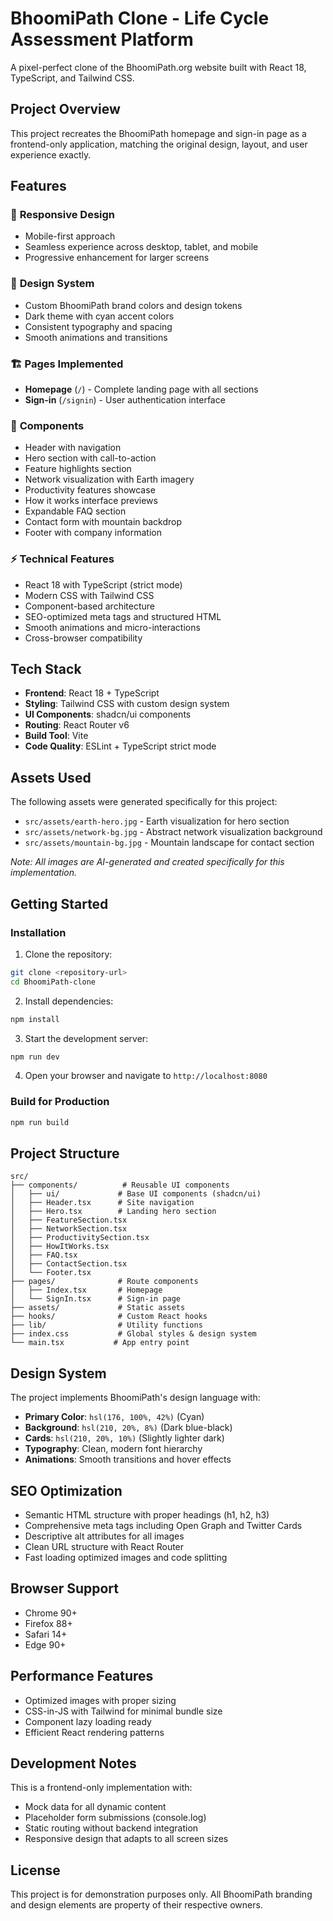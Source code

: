 # BhoomiPath Clone - Life Cycle Assessment Platform

A pixel-perfect clone of the BhoomiPath.org website built with React 18, TypeScript, and Tailwind CSS.

## Project Overview

This project recreates the BhoomiPath homepage and sign-in page as a frontend-only application, matching the original design, layout, and user experience exactly.

## Features

### 📱 **Responsive Design**
- Mobile-first approach
- Seamless experience across desktop, tablet, and mobile
- Progressive enhancement for larger screens

### 🎨 **Design System**
- Custom BhoomiPath brand colors and design tokens
- Dark theme with cyan accent colors
- Consistent typography and spacing
- Smooth animations and transitions

### 🏗️ **Pages Implemented**
- **Homepage** (`/`) - Complete landing page with all sections
- **Sign-in** (`/signin`) - User authentication interface

### 🧩 **Components**
- Header with navigation
- Hero section with call-to-action
- Feature highlights section
- Network visualization with Earth imagery
- Productivity features showcase
- How it works interface previews
- Expandable FAQ section
- Contact form with mountain backdrop
- Footer with company information

### ⚡ **Technical Features**
- React 18 with TypeScript (strict mode)
- Modern CSS with Tailwind CSS
- Component-based architecture
- SEO-optimized meta tags and structured HTML
- Smooth animations and micro-interactions
- Cross-browser compatibility

## Tech Stack

- **Frontend**: React 18 + TypeScript
- **Styling**: Tailwind CSS with custom design system
- **UI Components**: shadcn/ui components
- **Routing**: React Router v6
- **Build Tool**: Vite
- **Code Quality**: ESLint + TypeScript strict mode

## Assets Used

The following assets were generated specifically for this project:
- `src/assets/earth-hero.jpg` - Earth visualization for hero section
- `src/assets/network-bg.jpg` - Abstract network visualization background
- `src/assets/mountain-bg.jpg` - Mountain landscape for contact section

*Note: All images are AI-generated and created specifically for this implementation.*

## Getting Started


### Installation

1. Clone the repository:
```bash
git clone <repository-url>
cd BhoomiPath-clone
```

2. Install dependencies:
```bash
npm install
```

3. Start the development server:
```bash
npm run dev
```

4. Open your browser and navigate to `http://localhost:8080`

### Build for Production

```bash
npm run build
```

## Project Structure

```
src/
├── components/          # Reusable UI components
│   ├── ui/             # Base UI components (shadcn/ui)
│   ├── Header.tsx      # Site navigation
│   ├── Hero.tsx        # Landing hero section
│   ├── FeatureSection.tsx
│   ├── NetworkSection.tsx
│   ├── ProductivitySection.tsx
│   ├── HowItWorks.tsx
│   ├── FAQ.tsx
│   ├── ContactSection.tsx
│   └── Footer.tsx
├── pages/              # Route components
│   ├── Index.tsx       # Homepage
│   └── SignIn.tsx      # Sign-in page
├── assets/             # Static assets
├── hooks/              # Custom React hooks
├── lib/                # Utility functions
├── index.css           # Global styles & design system
└── main.tsx           # App entry point
```

## Design System

The project implements BhoomiPath's design language with:

- **Primary Color**: `hsl(176, 100%, 42%)` (Cyan)
- **Background**: `hsl(210, 20%, 8%)` (Dark blue-black)
- **Cards**: `hsl(210, 20%, 10%)` (Slightly lighter dark)
- **Typography**: Clean, modern font hierarchy
- **Animations**: Smooth transitions and hover effects

## SEO Optimization

- Semantic HTML structure with proper headings (h1, h2, h3)
- Comprehensive meta tags including Open Graph and Twitter Cards
- Descriptive alt attributes for all images
- Clean URL structure with React Router
- Fast loading optimized images and code splitting

## Browser Support

- Chrome 90+
- Firefox 88+
- Safari 14+
- Edge 90+

## Performance Features

- Optimized images with proper sizing
- CSS-in-JS with Tailwind for minimal bundle size
- Component lazy loading ready
- Efficient React rendering patterns

## Development Notes

This is a frontend-only implementation with:
- Mock data for all dynamic content
- Placeholder form submissions (console.log)
- Static routing without backend integration
- Responsive design that adapts to all screen sizes

## License

This project is for demonstration purposes only. All BhoomiPath branding and design elements are property of their respective owners.